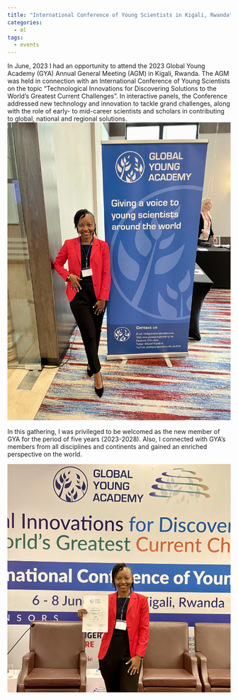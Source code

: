```yaml
---
title: "International Conference of Young Scientists in Kigali, Rwanda"
categories:
  - ml
tags:
  - events
---
```

In June, 2023 I had an opportunity to attend the 2023 Global Young Academy (GYA) Annual General Meeting (AGM) in Kigali, Rwanda. The AGM was held in connection with an International Conference of Young Scientists on the topic “Technological Innovations for Discovering Solutions to the World’s Greatest Current Challenges”. In interactive panels, the Conference addressed new technology and innovation to tackle grand challenges, along with the role of early- to mid-career scientists and scholars in contributing to global, national and regional solutions.
<img src="/assets/images/GYA1.jpeg" class="align-center" alt="">  

In this gathering, I was privileged to be welcomed as the new member of GYA for the period of five years (2023-2028). Also, I connected with GYA’s members from all disciplines and continents and gained an enriched perspective on the world.

<img src="/assets/images/GYA2.jpeg" class="align-center" alt="">  
